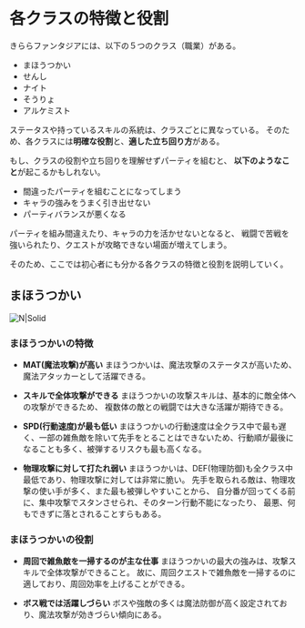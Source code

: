 <!--
title: チュートリアル
author: ISNNN
lang: jp
-->

# 各クラスの特徴と役割

きららファンタジアには、以下の５つのクラス（職業）がある。
- まほうつかい
- せんし
- ナイト
- そうりょ
- アルケミスト

ステータスや持っているスキルの系統は、クラスごとに異なっている。
そのため、各クラスには**明確な役割**と、**適した立ち回り方**がある。

もし、クラスの役割や立ち回りを理解せずパーティを組むと、
**以下のようなこと**が起こるかもしれない。
- 間違ったパーティを組むことになってしまう
- キャラの強みをうまく引き出せない
- パーティバランスが悪くなる

パーティを組み間違えたり、キャラの力を活かせないとなると、
戦闘で苦戦を強いられたり、クエストが攻略できない場面が増えてしまう。

そのため、ここでは初心者にも分かる各クラスの特徴と役割を説明していく。


## まほうつかい

![N|Solid](https://data.kirarafantasia.com/wp-content/uploads/2017/11/14163334/manga2_1.jpg)

### まほうつかいの特徴
- **MAT(魔法攻撃)が高い**
まほうつかいは、魔法攻撃のステータスが高いため、魔法アタッカーとして活躍できる。

- **スキルで全体攻撃ができる**
まほうつかいの攻撃スキルは、基本的に敵全体への攻撃ができるため、
複数体の敵との戦闘では大きな活躍が期待できる。
- **SPD(行動速度)が最も低い**
まほうつかいの行動速度は全クラス中で最も遅く、一部の雑魚敵を除いて先手をとることはできないため、行動順が最後になることも多く、被弾するリスクも最も高くなる。
- **物理攻撃に対して打たれ弱い**
まほうつかいは、DEF(物理防御)も全クラス中最低であり、物理攻撃に対しては非常に脆い。
先手を取られる敵は、物理攻撃の使い手が多く、また最も被弾しやすいことから、
自分番が回ってくる前に、集中攻撃でスタンさせられ、そのターン行動不能になったり、
最悪、何もできずに落とされることすらもある。

### まほうつかいの役割
- **周回で雑魚敵を一掃するのが主な仕事**
まほうつかいの最大の強みは、攻撃スキルで全体攻撃ができること。
故に、周回クエストで雑魚敵を一掃するのに適しており、周回効率を上げることができる。

- **ボス戦では活躍しづらい**
ボスや強敵の多くは魔法防御が高く設定されており、魔法攻撃が効きづらい傾向にある。
